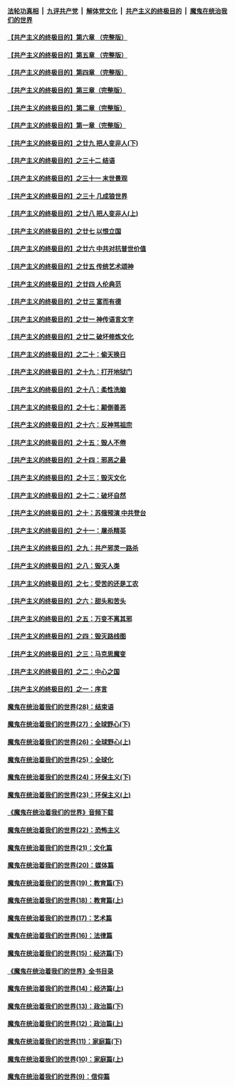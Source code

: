 ####  [法轮功真相](../../../../basic/blob/master/README.md?t=08170701) &nbsp;|&nbsp; [九评共产党](../../../../9ping.md/blob/master/README.md?t=08170701) &nbsp;|&nbsp; [解体党文化](../../../../jtdwh.md/blob/master/README.md?t=08170701)  &nbsp;|&nbsp; [共产主义的终极目的](../../../../gczydzjmd.md/blob/master/README.md?t=08170701) &nbsp;|&nbsp; [魔鬼在统治我们的世界](../../../../mgztzwmdsj.md/blob/master/README.md?t=08170701) 

#### [【共产主义的终极目的】第六章 （完整版）](../pages/nsc422/n11428913.md?t=08170701) 

#### [【共产主义的终极目的】第五章 （完整版）](../pages/nsc422/n11428912.md?t=08170701) 

#### [【共产主义的终极目的】第四章 （完整版）](../pages/nsc422/n11428907.md?t=08170701) 

#### [【共产主义的终极目的】第三章（完整版）](../pages/nsc422/n11428848.md?t=08170701) 

#### [【共产主义的终极目的】第二章（完整版）](../pages/nsc422/n11428831.md?t=08170701) 

#### [【共产主义的终极目的】第一章（完整版）](../pages/nsc422/n11417651.md?t=08170701) 

#### [【共产主义的终极目的】之廿九 把人变非人(下)](../pages/nsc422/n11344140.md?t=08170701) 

#### [【共产主义的终极目的】之三十二 结语](../pages/nsc422/n11360535.md?t=08170701) 

#### [【共产主义的终极目的】之三十一 末世景观](../pages/nsc422/n11351129.md?t=08170701) 

#### [【共产主义的终极目的】之三十 几成狼世界](../pages/nsc422/n11348280.md?t=08170701) 

#### [【共产主义的终极目的】之廿八 把人变非人(上)](../pages/nsc422/n11340492.md?t=08170701) 

#### [【共产主义的终极目的】之廿七 以恨立国](../pages/nsc422/n11336944.md?t=08170701) 

#### [【共产主义的终极目的】之廿六 中共对抗普世价值](../pages/nsc422/n11324785.md?t=08170701) 

#### [【共产主义的终极目的】之廿五 传统艺术颂神](../pages/nsc422/n11296396.md?t=08170701) 

#### [【共产主义的终极目的】之廿四 人伦典范](../pages/nsc422/n11296397.md?t=08170701) 

#### [【共产主义的终极目的】之廿三 富而有德](../pages/nsc422/n11283598.md?t=08170701) 

#### [【共产主义的终极目的】之廿一 神传语言文字](../pages/nsc422/n11263265.md?t=08170701) 

#### [【共产主义的终极目的】之廿二 破坏修炼文化](../pages/nsc422/n11245728.md?t=08170701) 

#### [【共产主义的终极目的】之二十：偷天换日](../pages/nsc422/n11238846.md?t=08170701) 

#### [【共产主义的终极目的】之十九：打开地狱门](../pages/nsc422/n11206376.md?t=08170701) 

#### [【共产主义的终极目的】之十八：柔性洗脑](../pages/nsc422/n11199994.md?t=08170701) 

#### [【共产主义的终极目的】之十七：颠倒善恶](../pages/nsc422/n11179782.md?t=08170701) 

#### [【共产主义的终极目的】之十六：反神骂祖宗](../pages/nsc422/n11166798.md?t=08170701) 

#### [【共产主义的终极目的】之十五：毁人不倦](../pages/nsc422/n11166792.md?t=08170701) 

#### [【共产主义的终极目的】之十四：邪恶之最](../pages/nsc422/n11150249.md?t=08170701) 

#### [【共产主义的终极目的】之十三：毁灭文化](../pages/nsc422/n11135227.md?t=08170701) 

#### [【共产主义的终极目的】之十二：破坏自然](../pages/nsc422/n11135214.md?t=08170701) 

#### [【共产主义的终极目的】之十：苏俄预演 中共登台](../pages/nsc422/n11118424.md?t=08170701) 

#### [【共产主义的终极目的】之十一：屠杀精英](../pages/nsc422/n11118442.md?t=08170701) 

#### [【共产主义的终极目的】之九：共产邪灵一路杀](../pages/nsc422/n11114139.md?t=08170701) 

#### [【共产主义的终极目的】之八：毁灭人类](../pages/nsc422/n11108503.md?t=08170701) 

#### [【共产主义的终极目的】之七：受苦的还是工农](../pages/nsc422/n11101809.md?t=08170701) 

#### [【共产主义的终极目的】之六：甜头和苦头](../pages/nsc422/n11096971.md?t=08170701) 

#### [【共产主义的终极目的】之五：万变不离其邪](../pages/nsc422/n11091285.md?t=08170701) 

#### [【共产主义的终极目的】之四：毁灭路线图](../pages/nsc422/n11086284.md?t=08170701) 

#### [【共产主义的终极目的】之三：马克思魔变](../pages/nsc422/n11061941.md?t=08170701) 

#### [【共产主义的终极目的】之二：中心之国](../pages/nsc422/n11047728.md?t=08170701) 

#### [【共产主义的终极目的】之一：序言](../pages/nsc422/n11086077.md?t=08170701) 

#### [魔鬼在统治着我们的世界(28)：结束语](../pages/nsc422/n10936246.md?t=08170701) 

#### [魔鬼在统治着我们的世界(27)：全球野心(下)](../pages/nsc422/n10928319.md?t=08170701) 

#### [魔鬼在统治着我们的世界(26)：全球野心(上)](../pages/nsc422/n10900318.md?t=08170701) 

#### [魔鬼在统治着我们的世界(25)：全球化](../pages/nsc422/n10788205.md?t=08170701) 

#### [魔鬼在统治着我们的世界(24)：环保主义(下)](../pages/nsc422/n10695307.md?t=08170701) 

#### [魔鬼在统治着我们的世界(23)：环保主义(上)](../pages/nsc422/n10688613.md?t=08170701) 

#### [《魔鬼在统治着我们的世界》音频下载](../pages/nsc422/n10635553.md?t=08170701) 

#### [魔鬼在统治着我们的世界(22)：恐怖主义](../pages/nsc422/n10614727.md?t=08170701) 

#### [魔鬼在统治着我们的世界(21)：文化篇](../pages/nsc422/n10597706.md?t=08170701) 

#### [魔鬼在统治着我们的世界(20)：媒体篇](../pages/nsc422/n10586579.md?t=08170701) 

#### [魔鬼在统治着我们的世界(19)：教育篇(下)](../pages/nsc422/n10564808.md?t=08170701) 

#### [魔鬼在统治着我们的世界(18)：教育篇(上)](../pages/nsc422/n10526970.md?t=08170701) 

#### [魔鬼在统治着我们的世界(17)：艺术篇](../pages/nsc422/n10499093.md?t=08170701) 

#### [魔鬼在统治着我们的世界(16)：法律篇](../pages/nsc422/n10485969.md?t=08170701) 

#### [魔鬼在统治着我们的世界(15)：经济篇(下)](../pages/nsc422/n10469975.md?t=08170701) 

#### [《魔鬼在统治着我们的世界》全书目录](../pages/nsc422/n10464261.md?t=08170701) 

#### [魔鬼在统治着我们的世界(14)：经济篇(上)](../pages/nsc422/n10457370.md?t=08170701) 

#### [魔鬼在统治着我们的世界(13)：政治篇(下)](../pages/nsc422/n10448270.md?t=08170701) 

#### [魔鬼在统治着我们的世界(12)：政治篇(上)](../pages/nsc422/n10444576.md?t=08170701) 

#### [魔鬼在统治着我们的世界(11)：家庭篇(下)](../pages/nsc422/n10440961.md?t=08170701) 

#### [魔鬼在统治着我们的世界(10)：家庭篇(上)](../pages/nsc422/n10435448.md?t=08170701) 

#### [魔鬼在统治着我们的世界(9)：信仰篇](../pages/nsc422/n10432159.md?t=08170701) 

